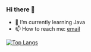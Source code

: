 ### Hi there 👋

- 🌱 I’m currently learning Java
- 📫 How to reach me: [email]()

[![Top Langs](https://github-readme-stats.vercel.app/api/top-langs/?username=Setinsung&hide=html&layout=compact)](https://github.com/anuraghazra/github-readme-stats)
<img src="https://s11.flagcounter.com/count/DxvZ/bg_FFFFFF/txt_000000/border_CCCCCC/columns_2/maxflags_10/viewers_0/labels_1/pageviews_1/flags_0/percent_0/" alt="Flag Counter" border="0" style="visibility: hidden;">
